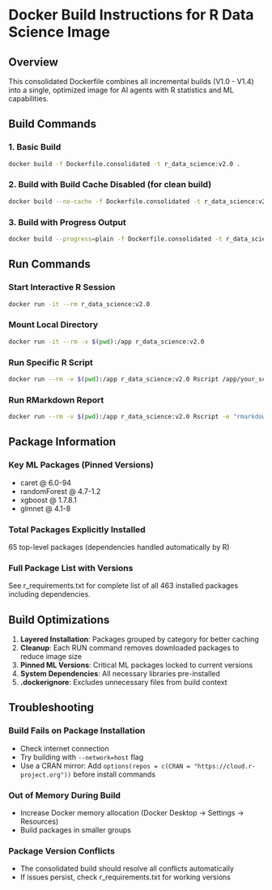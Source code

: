 # Docker Build Instructions for R Data Science Image

## Overview
This consolidated Dockerfile combines all incremental builds (V1.0 - V1.4) into a single, optimized image for AI agents with R statistics and ML capabilities.

## Build Commands

### 1. Basic Build
```bash
docker build -f Dockerfile.consolidated -t r_data_science:v2.0 .
```

### 2. Build with Build Cache Disabled (for clean build)
```bash
docker build --no-cache -f Dockerfile.consolidated -t r_data_science:v2.0 .
```

### 3. Build with Progress Output
```bash
docker build --progress=plain -f Dockerfile.consolidated -t r_data_science:v2.0 .
```

## Run Commands

### Start Interactive R Session
```bash
docker run -it --rm r_data_science:v2.0
```

### Mount Local Directory
```bash
docker run -it --rm -v $(pwd):/app r_data_science:v2.0
```

### Run Specific R Script
```bash
docker run --rm -v $(pwd):/app r_data_science:v2.0 Rscript /app/your_script.R
```

### Run RMarkdown Report
```bash
docker run --rm -v $(pwd):/app r_data_science:v2.0 Rscript -e "rmarkdown::render('/app/report.Rmd')"
```

## Package Information

### Key ML Packages (Pinned Versions)
- caret @ 6.0-94
- randomForest @ 4.7-1.2
- xgboost @ 1.7.8.1
- glmnet @ 4.1-8

### Total Packages Explicitly Installed
65 top-level packages (dependencies handled automatically by R)

### Full Package List with Versions
See r_requirements.txt for complete list of all 463 installed packages including dependencies.

## Build Optimizations

1. **Layered Installation**: Packages grouped by category for better caching
2. **Cleanup**: Each RUN command removes downloaded packages to reduce image size
3. **Pinned ML Versions**: Critical ML packages locked to current versions
4. **System Dependencies**: All necessary libraries pre-installed
5. **.dockerignore**: Excludes unnecessary files from build context

## Troubleshooting

### Build Fails on Package Installation
- Check internet connection
- Try building with `--network=host` flag
- Use a CRAN mirror: Add `options(repos = c(CRAN = "https://cloud.r-project.org"))` before install commands

### Out of Memory During Build
- Increase Docker memory allocation (Docker Desktop -> Settings -> Resources)
- Build packages in smaller groups

### Package Version Conflicts
- The consolidated build should resolve all conflicts automatically
- If issues persist, check r_requirements.txt for working versions

